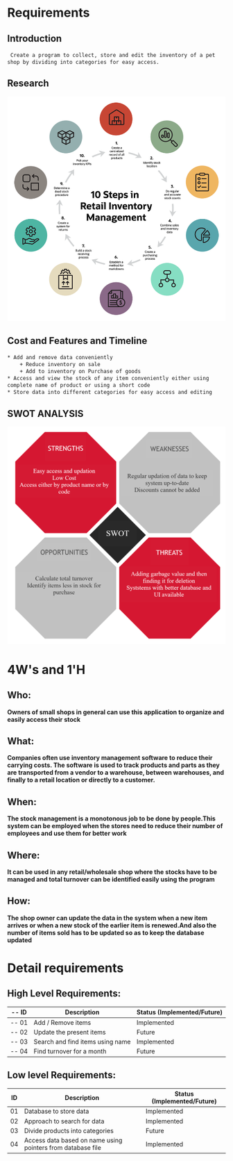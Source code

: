 # Requirements

## Introduction
     Create a program to collect, store and edit the inventory of a pet shop by dividing into categories for easy access.   

## Research
![Inventory management system](https://github.com/The-lana/314189_miniproject/blob/main/1_Requirements/chart1.png)

## Cost and Features and Timeline

    * Add and remove data conveniently
        + Reduce inventory on sale 
        + Add to inventory on Purchase of goods 
    * Access and view the stock of any item conveniently either using complete name of product or using a short code
    * Store data into different categories for easy access and editing 


## SWOT ANALYSIS
![SWOT](https://github.com/The-lana/314189_miniproject/blob/main/1_Requirements/SWOT.png)

# 4W&#39;s and 1&#39;H

## Who:

**Owners of small shops in general can use this application to organize and easily access their stock**

## What:

**Companies often use inventory management software to reduce their carrying costs. The software is used to track products and parts as they are transported from a vendor to a warehouse, between warehouses, and finally to a retail location or directly to a customer.**

## When:

**The stock management is a monotonous job to be done by people.This system can be employed when the stores need to reduce their number of employees and use them for better work**

## Where:

**It can be used in any retail/wholesale shop where the stocks have to be managed and total turnover can be identified easily using the program**

## How:

**The shop owner can update the data in the system when a new item arrives or when a new stock of the earlier item is renewed.And also the number of items sold has to be updated so as to keep the database updated**

# Detail requirements
## High Level Requirements:

| -- ID | Description                              | Status (Implemented/Future) |
| ----- | ---------------------------------------- | --------------------------- |
| -- 01 | Add / Remove items                       |     Implemented             |
| -- 02 | Update the present items                 |         Future              |
| -- 03 | Search and find items using name         |     Implemented             |
| -- 04 | Find turnover for a month                |          Future             |

##  Low level Requirements:

   ID | Description                              | Status (Implemented/Future)
 ---- | ---------------------------------------- | ---------------------------
   01 | Database to store data                   |      Implemented
   02 | Approach to search for data              |      Implemented
   03 | Divide products into categories          |      Future
   04 | Access data based on name using pointers from database file |      Implemented
